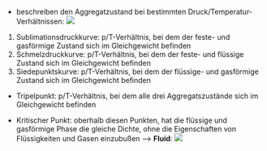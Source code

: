 - beschreiben den Aggregatzustand bei bestimmten Druck/Temperatur-Verhältnissen:
![](Pasted%20image%2020240417111506.png)
1. Sublimationsdruckkurve: p/T-Verhältnis, bei dem der feste- und gasförmige Zustand sich im Gleichgewicht befinden 
2. Schmelzdruckkurve: p/T-Verhältnis, bei dem der feste- und flüssige Zustand sich im Gleichgewicht befinden
3. Siedepunktskurve: p/T-Verhältnis, bei dem der flüssige- und gasförmige Zustand sich im Gleichgewicht befinden 

- Tripelpunkt: p/T-Verhältnis, bei dem alle drei Aggregatszustände sich im Gleichgewicht befinden 

- Kritischer Punkt: oberhalb diesen Punkten, hat die flüssige und gasförmige Phase die gleiche Dichte, ohne die Eigenschaften von Flüssigkeiten und Gasen einzubußen --> **Fluid**:
![](Pasted%20image%2020240417112518.png)

